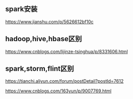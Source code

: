 ## spark安装
https://www.jianshu.com/p/5626612bf10c

## hadoop,hive,hbase区别
https://www.cnblogs.com/lijinze-tsinghua/p/8331606.html

## spark,storm,flint区别
https://tianchi.aliyun.com/forum/postDetail?postId=7612

https://www.cnblogs.com/163yun/p/9007769.html
